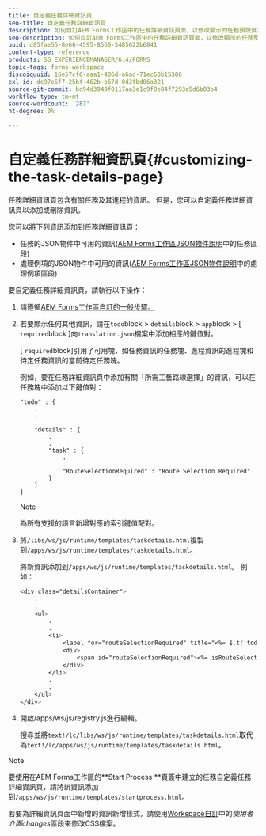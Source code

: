 ```yaml
---
title: 自定義任務詳細資訊頁
seo-title: 自定義任務詳細資訊頁
description: 如何自訂AEM Forms工作區中的任務詳細資訊頁面，以修改顯示的任務預設資訊。
seo-description: 如何自訂AEM Forms工作區中的任務詳細資訊頁面，以修改顯示的任務預設資訊。
uuid: d85fae55-8e66-4595-8560-5485622b6841
content-type: reference
products: SG_EXPERIENCEMANAGER/6.4/FORMS
topic-tags: forms-workspace
discoiquuid: 16e57cf6-aaa1-406d-a6ad-71ec60b15386
exl-id: de97e6f7-25bf-462b-b67d-0d3fbd86a321
source-git-commit: bd94d3949f0117aa3e1c9f0e84f7293a5d6b03b4
workflow-type: tm+mt
source-wordcount: '287'
ht-degree: 0%

---
```


# 自定義任務詳細資訊頁{#customizing-the-task-details-page}

任務詳細資訊頁包含有關任務及其進程的資訊。 但是，您可以自定義任務詳細資訊頁以添加或刪除資訊。

您可以將下列資訊添加到任務詳細資訊頁：

* 任務的JSON物件中可用的資訊([AEM Forms工作區JSON物件說明](/help/forms/using/html-workspace-json-object-description.md)中的任務區段)
* 處理例項的JSON物件中可用的資訊([AEM Forms工作區JSON物件說明](/help/forms/using/html-workspace-json-object-description.md)中的處理例項區段)

要自定義任務詳細資訊頁，請執行以下操作：

1. 請遵循[AEM Forms工作區自訂的一般步驟。](/help/forms/using/generic-steps-html-workspace-customization.md)
1. 若要顯示任何其他資訊，請在`todo`block > `details`block > `app`block > [ `required`block ]向`translation.json`檔案中添加相應的鍵值對。

   [ `required`block]引用了可用塊，如任務資訊的任務塊、進程資訊的進程塊和待定任務資訊的當前待定任務塊。

   例如，要在任務詳細資訊頁中添加有關「所需工藝路線選擇」的資訊，可以在任務塊中添加以下鍵值對：

   ```
   "todo" : {
       .
       .
       .
       "details" : {
           .
           .
           "task" : {
               .
               .
               "RouteSelectionRequired" : "Route Selection Required"
           }
       }
   }
   ```

   >[!NOTE]
   >
   >為所有支援的語言新增對應的索引鍵值配對。

1. 將`/libs/ws/js/runtime/templates/taskdetails.html`複製到`/apps/ws/js/runtime/templates/taskdetails.html`。

   將新資訊添加到`/apps/ws/js/runtime/templates/taskdetails.html`。 例如：

   ```css
   <div class="detailsContainer">
       .
       .
       <ul>
           .
           .
           <li>
               <label for="routeSelectionRequired" title="<%= $.t('todo.details.task.RouteSelectionRequired')%>"><%= $.t('todo.details.task.RouteSelectionRequired')%></label>
               <div>
                   <span id="routeSelectionRequired"><%= isRouteSelectionRequired != null ? isRouteSelectionRequired : ''%></span>
               </div>
           </li>
           .
           .
       </ul>
   </div>
   ```

1. 開啟/apps/ws/js/registry.js進行編輯。

   搜尋並將`text!/lc/libs/ws/js/runtime/templates/taskdetails.html`取代為`text!/lc/apps/ws/js/runtime/templates/taskdetails.html`。

>[!NOTE]
>
>要使用在AEM Forms工作區的**Start Process **頁簽中建立的任務自定義任務詳細資訊頁，請將新資訊添加到`/apps/ws/js/runtime/templates/startprocess.html`。
>
>若要為詳細資訊頁面中新增的資訊新增樣式，請使用[Workspace自訂](/help/forms/using/changing-locale-user-interface.md)中的&#x200B;*使用者介面changes*&#x200B;區段來修改CSS檔案。
